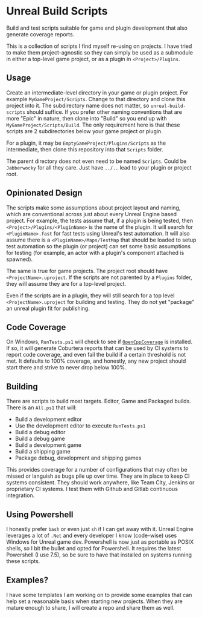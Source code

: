 # Unreal Build Scripts

Build and test scripts suitable for game and plugin development that also generate coverage reports.

This is a collection of scripts I find myself re-using on projects. I have tried to make them project-agnostic so they can simply be used as a submodule in either a top-level game project, or as a plugin in `<Project>/Plugins`.

## Usage

Create an intermediate-level directory in your game or plugin project. For example `MyGameProject/Scripts`. Change to that directory and clone this project into it. The subdirectory name does not matter, so `unreal-build-scripts` should suffice. If you prefer other naming conventions that are more "Epic" in nature, then clone into "Build" so you end up with `MyGameProject/Scripts/Build`. The only requirement here is that these scripts are 2 subdirectories below your game project or plugin.

For a plugin, it may be `EmptyGameProject/Plugins/Scripts` as the intermediate, then clone this repository into that `Scripts` folder.

The parent directory does not even need to be named `Scripts`. Could be `Jabberwocky` for all they care. Just have `../..` lead to your plugin or project root.

## Opinionated Design

The scripts make some assumptions about project layout and naming, which are conventional across just about every Unreal Engine based project. For example, the tests assume that, if a plugin is being tested, then `<Project>/Plugins/<PluginName>` is the name of the plugin. It will search for `<PluginName>.fast` for fast tests using Unreal's test automation. It will also assume there is a `<PluginName>/Maps/TestMap` that should be loaded to setup test automation so the plugin (or project) can set some basic assumptions for testing (for example, an actor with a plugin's component attached is spawned).

The same is true for game projects. The project root should have `<ProjectName>.uproject`. If the scripts are not parented by a `Plugins` folder, they will assume they are for a top-level project.

Even if the scripts are in a plugin, they will still search for a top level `<ProjectName>.uproject` for building and testing. They do not yet "package" an unreal plugin fit for publishing.

## Code Coverage

On Windows, `RunTests.ps1` will check to see if [`OpenCppCoverage`](https://github.com/OpenCppCoverage/OpenCppCoverage) is installed. If so, it will generate Coburtera reports that can be used by CI systems to report code coverage, and even fail the build if a certain threshold is not met. It defaults to 100% coverage, and honestly, any new project should start there and strive to never drop below 100%.

## Building

There are scripts to build most targets. Editor, Game and Packaged builds. There is an `All.ps1` that will:

- Build a development editor
- Use the development editor to execute `RunTests.ps1`
- Build a debug editor
- Build a debug game
- Build a development game
- Build a shipping game
- Package debug, development and shipping games

This provides coverage for a number of configurations that may often be missed or languish as bugs pile up over time. They are in place to keep CI systems consistent. They should work anywhere, like Team City, Jenkins or proprietary CI systems. I test them with Github and Gitlab continuous integration.

## Using Powershell

I honestly prefer `bash` or even just `sh` if I can get away with it. Unreal Engine leverages a lot of `.Net` and every developer I know (code-wise) uses Windows for Unreal game dev. Powershell is now just as portable as POSIX shells, so I bit the bullet and opted for Powershell. It requires the latest Powershell (I use 7.5), so be sure to have that installed on systems running these scripts.

## Examples?

I have some templates I am working on to provide some examples that can help set a reasonable basis when starting new projects. When they are mature enough to share, I will create a repo and share them as well.

